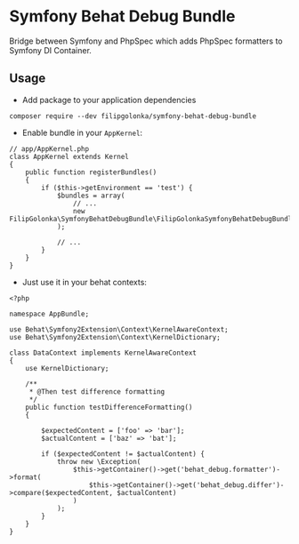 # Symfony Behat Debug Bundle

Bridge between Symfony and PhpSpec which adds PhpSpec formatters to Symfony DI Container.

## Usage

* Add package to your application dependencies

```
composer require --dev filipgolonka/symfony-behat-debug-bundle
```

* Enable bundle in your `AppKernel`:

```
// app/AppKernel.php
class AppKernel extends Kernel
{
    public function registerBundles()
    {
        if ($this->getEnvironment == 'test') {
            $bundles = array(
                // ...
                new FilipGolonka\SymfonyBehatDebugBundle\FilipGolonkaSymfonyBehatDebugBundle(),
            );

            // ...
        }
    }
}
```

* Just use it in your behat contexts:

```
<?php

namespace AppBundle;

use Behat\Symfony2Extension\Context\KernelAwareContext;
use Behat\Symfony2Extension\Context\KernelDictionary;

class DataContext implements KernelAwareContext
{
    use KernelDictionary;
    
    /**
     * @Then test difference formatting
     */
    public function testDifferenceFormatting()
    {
    
        $expectedContent = ['foo' => 'bar'];
        $actualContent = ['baz' => 'bat'];
        
        if ($expectedContent != $actualContent) {
            throw new \Exception(
                $this->getContainer()->get('behat_debug.formatter')->format(
                    $this->getContainer()->get('behat_debug.differ')->compare($expectedContent, $actualContent)
                )
            );
        }
    }
}
```
